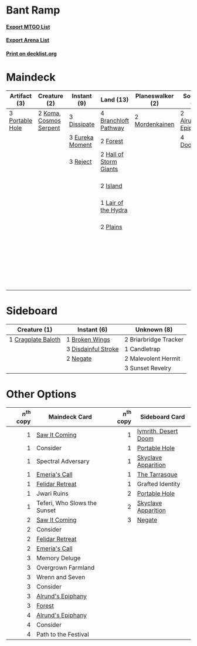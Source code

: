 # Bant Ramp

#### [Export MTGO List](../collection/Bant%20Ramp/Bant%20Ramp.txt)
#### [Export Arena List](../collection/Bant%20Ramp/Bant%20Ramp_arena.txt)
#### [Print on decklist.org](http://decklist.org/?deckmain=2%09Alrund's%20Epiphany%0A4%09Barkchannel%20Pathway%0A4%09Branchloft%20Pathway%0A4%09Deserted%20Beach%0A3%09Dissipate%0A4%09Doomskar%0A3%09Eureka%20Moment%0A2%09Fateful%20Absence%0A2%09Forest%0A2%09Hall%20of%20Storm%20Giants%0A4%09Hengegate%20Pathway%0A2%09Island%0A2%09Koma,%20Cosmos%20Serpent%0A1%09Lair%20of%20the%20Hydra%0A2%09Memory%20Deluge%0A2%09Mordenkainen%0A2%09Overgrown%20Farmland%0A3%09Path%20to%20the%20Festival%0A2%09Plains%0A3%09Portable%20Hole%0A3%09Reject%0A2%09Tovolar's%20Huntmaster%0A2%09Wrenn%20and%20Seven&deckside=2%09Briarbridge%20Tracker%0A1%09Broken%20Wings%0A1%09Candletrap%0A1%09Cragplate%20Baloth%0A3%09Disdainful%20Stroke%0A2%09Malevolent%20Hermit%0A2%09Negate%0A3%09Sunset%20Revelry)
# Maindeck

|                                       Artifact (3)                                       |                                          Creature (2)                                           |                                       Instant (9)                                        |                                            Land (13)                                            |                                    Planeswalker (2)                                     |                                         Sorcery (6)                                          |     Unknown (25)     |
|------------------------------------------------------------------------------------------|-------------------------------------------------------------------------------------------------|------------------------------------------------------------------------------------------|-------------------------------------------------------------------------------------------------|-----------------------------------------------------------------------------------------|----------------------------------------------------------------------------------------------|----------------------|
|3 [Portable Hole](http://gatherer.wizards.com/Pages/Card/Details.aspx?multiverseid=527320)|2 [Koma, Cosmos Serpent](http://gatherer.wizards.com/Pages/Card/Details.aspx?multiverseid=503837)|3 [Dissipate](http://gatherer.wizards.com/Pages/Card/Details.aspx?multiverseid=292758)    |4 [Branchloft Pathway](http://gatherer.wizards.com/Pages/Card/Details.aspx?multiverseid=491909)  |2 [Mordenkainen](http://gatherer.wizards.com/Pages/Card/Details.aspx?multiverseid=527351)|2 [Alrund's Epiphany](http://gatherer.wizards.com/Pages/Card/Details.aspx?multiverseid=503648)|4 Barkchannel Pathway |
|                                                                                          |                                                                                                 |3 [Eureka Moment](http://gatherer.wizards.com/Pages/Card/Details.aspx?multiverseid=513676)|2 [Forest](http://gatherer.wizards.com/Pages/Card/Details.aspx?multiverseid=439860)              |                                                                                         |4 [Doomskar](http://gatherer.wizards.com/Pages/Card/Details.aspx?multiverseid=503613)         |4 Deserted Beach      |
|                                                                                          |                                                                                                 |3 [Reject](http://gatherer.wizards.com/Pages/Card/Details.aspx?multiverseid=513527)       |2 [Hall of Storm Giants](http://gatherer.wizards.com/Pages/Card/Details.aspx?multiverseid=527544)|                                                                                         |                                                                                              |2 Fateful Absence     |
|                                                                                          |                                                                                                 |                                                                                          |2 [Island](http://gatherer.wizards.com/Pages/Card/Details.aspx?multiverseid=439857)              |                                                                                         |                                                                                              |4 Hengegate Pathway   |
|                                                                                          |                                                                                                 |                                                                                          |1 [Lair of the Hydra](http://gatherer.wizards.com/Pages/Card/Details.aspx?multiverseid=527546)   |                                                                                         |                                                                                              |2 Memory Deluge       |
|                                                                                          |                                                                                                 |                                                                                          |2 [Plains](http://gatherer.wizards.com/Pages/Card/Details.aspx?multiverseid=439856)              |                                                                                         |                                                                                              |2 Overgrown Farmland  |
|                                                                                          |                                                                                                 |                                                                                          |                                                                                                 |                                                                                         |                                                                                              |3 Path to the Festival|
|                                                                                          |                                                                                                 |                                                                                          |                                                                                                 |                                                                                         |                                                                                              |2 Tovolar's Huntmaster|
|                                                                                          |                                                                                                 |                                                                                          |                                                                                                 |                                                                                         |                                                                                              |2 Wrenn and Seven     |


# Sideboard

|                                        Creature (1)                                         |                                         Instant (6)                                          |     Unknown (8)     |
|---------------------------------------------------------------------------------------------|----------------------------------------------------------------------------------------------|---------------------|
|1 [Cragplate Baloth](http://gatherer.wizards.com/Pages/Card/Details.aspx?multiverseid=491829)|1 [Broken Wings](http://gatherer.wizards.com/Pages/Card/Details.aspx?multiverseid=491827)     |2 Briarbridge Tracker|
|                                                                                             |3 [Disdainful Stroke](http://gatherer.wizards.com/Pages/Card/Details.aspx?multiverseid=420705)|1 Candletrap         |
|                                                                                             |2 [Negate](http://gatherer.wizards.com/Pages/Card/Details.aspx?multiverseid=423707)           |2 Malevolent Hermit  |
|                                                                                             |                                                                                              |3 Sunset Revelry     |


# Other Options

|*n*<sup>th</sup> copy|                                       Maindeck Card                                        |*n*<sup>th</sup> copy|                                        Sideboard Card                                         |
|--------------------:|--------------------------------------------------------------------------------------------|--------------------:|-----------------------------------------------------------------------------------------------|
|                    1|[Saw It Coming](http://gatherer.wizards.com/Pages/Card/Details.aspx?multiverseid=503684)    |                    1|[Iymrith, Desert Doom](http://gatherer.wizards.com/Pages/Card/Details.aspx?multiverseid=527349)|
|                    1|Consider                                                                                    |                    1|[Portable Hole](http://gatherer.wizards.com/Pages/Card/Details.aspx?multiverseid=527320)       |
|                    1|Spectral Adversary                                                                          |                    1|[Skyclave Apparition](http://gatherer.wizards.com/Pages/Card/Details.aspx?multiverseid=495603) |
|                    1|[Emeria's Call](http://gatherer.wizards.com/Pages/Card/Details.aspx?multiverseid=491633)    |                    1|[The Tarrasque](http://gatherer.wizards.com/Pages/Card/Details.aspx?multiverseid=527494)       |
|                    1|[Felidar Retreat](http://gatherer.wizards.com/Pages/Card/Details.aspx?multiverseid=491638)  |                    1|Grafted Identity                                                                               |
|                    1|Jwari Ruins                                                                                 |                    2|[Portable Hole](http://gatherer.wizards.com/Pages/Card/Details.aspx?multiverseid=527320)       |
|                    1|Teferi, Who Slows the Sunset                                                                |                    2|[Skyclave Apparition](http://gatherer.wizards.com/Pages/Card/Details.aspx?multiverseid=495603) |
|                    2|[Saw It Coming](http://gatherer.wizards.com/Pages/Card/Details.aspx?multiverseid=503684)    |                    3|[Negate](http://gatherer.wizards.com/Pages/Card/Details.aspx?multiverseid=423707)              |
|                    2|Consider                                                                                    |                     |                                                                                               |
|                    2|[Felidar Retreat](http://gatherer.wizards.com/Pages/Card/Details.aspx?multiverseid=491638)  |                     |                                                                                               |
|                    2|[Emeria's Call](http://gatherer.wizards.com/Pages/Card/Details.aspx?multiverseid=491633)    |                     |                                                                                               |
|                    3|Memory Deluge                                                                               |                     |                                                                                               |
|                    3|Overgrown Farmland                                                                          |                     |                                                                                               |
|                    3|Wrenn and Seven                                                                             |                     |                                                                                               |
|                    3|Consider                                                                                    |                     |                                                                                               |
|                    3|[Alrund's Epiphany](http://gatherer.wizards.com/Pages/Card/Details.aspx?multiverseid=503648)|                     |                                                                                               |
|                    3|[Forest](http://gatherer.wizards.com/Pages/Card/Details.aspx?multiverseid=439860)           |                     |                                                                                               |
|                    4|[Alrund's Epiphany](http://gatherer.wizards.com/Pages/Card/Details.aspx?multiverseid=503648)|                     |                                                                                               |
|                    4|Consider                                                                                    |                     |                                                                                               |
|                    4|Path to the Festival                                                                        |                     |                                                                                               |

